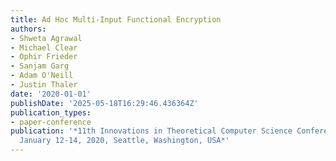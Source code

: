 ```yaml
---
title: Ad Hoc Multi-Input Functional Encryption
authors:
- Shweta Agrawal
- Michael Clear
- Ophir Frieder
- Sanjam Garg
- Adam O'Neill
- Justin Thaler
date: '2020-01-01'
publishDate: '2025-05-18T16:29:46.436364Z'
publication_types:
- paper-conference
publication: '*11th Innovations in Theoretical Computer Science Conference, ITCS 2020,
  January 12-14, 2020, Seattle, Washington, USA*'
---
```

